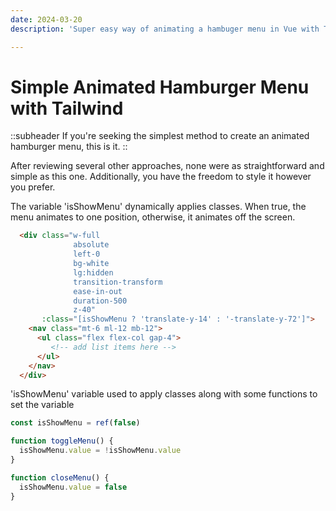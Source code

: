 ```yaml
---
date: 2024-03-20
description: 'Super easy way of animating a hambuger menu in Vue with Tailwind CSS'

---
```


# Simple Animated Hamburger Menu with Tailwind

::subheader
If you're seeking the simplest method to create an animated hamburger menu, this is it. 
::

After reviewing several other approaches, none were as straightforward and simple as this one. Additionally, you have the freedom to style it however you prefer.


The variable 'isShowMenu' dynamically applies classes. When true, the menu animates to one position, otherwise, it animates off the screen.

```html
  <div class="w-full 
              absolute 
              left-0 
              bg-white 
              lg:hidden 
              transition-transform 
              ease-in-out 
              duration-500 
              z-40"
       :class="[isShowMenu ? 'translate-y-14' : '-translate-y-72']">
    <nav class="mt-6 ml-12 mb-12">
      <ul class="flex flex-col gap-4">
         <!-- add list items here -->
      </ul>
    </nav>
  </div>
```

'isShowMenu' variable used to apply classes along with some functions to set the variable
```js
const isShowMenu = ref(false)

function toggleMenu() {
  isShowMenu.value = !isShowMenu.value
}

function closeMenu() {
  isShowMenu.value = false
}
```

